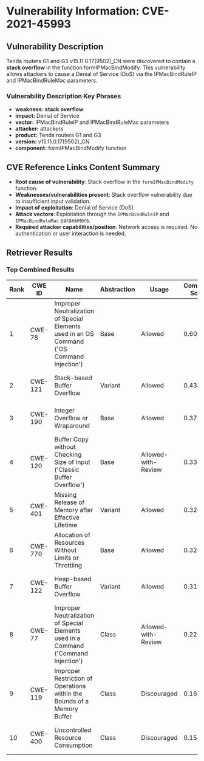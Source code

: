# Vulnerability Information: CVE-2021-45993

## Vulnerability Description
Tenda routers G1 and G3 v15.11.0.17(9502)_CN were discovered to contain a **stack overflow** in the function formIPMacBindModify. This vulnerability allows attackers to cause a Denial of Service (DoS) via the IPMacBindRuleIP and IPMacBindRuleMac parameters.

### Vulnerability Description Key Phrases
- **weakness:** **stack overflow**
- **impact:** Denial of Service
- **vector:** IPMacBindRuleIP and IPMacBindRuleMac parameters
- **attacker:** attackers
- **product:** Tenda routers G1 and G3
- **version:** v15.11.0.17(9502)_CN
- **component:** formIPMacBindModify function

## CVE Reference Links Content Summary
- **Root cause of vulnerability**: Stack overflow in the `formIPMacBindModify` function.
- **Weaknesses/vulnerabilities present**: Stack overflow vulnerability due to insufficient input validation.
- **Impact of exploitation**: Denial of Service (DoS)
- **Attack vectors**: Exploitation through the `IPMacBindRuleIP` and `IPMacBindRuleMac` parameters.
- **Required attacker capabilities/position**: Network access is required. No authentication or user interaction is needed.

## Retriever Results

### Top Combined Results

| Rank | CWE ID | Name | Abstraction | Usage | Combined Score | Retrievers | Individual Scores |
|------|--------|------|-------------|-------|---------------|------------|-------------------|
| 1 | CWE-78 | Improper Neutralization of Special Elements used in an OS Command ('OS Command Injection') | Base | Allowed | 0.6041 | dense, sparse, graph | dense: 0.575, sparse: 0.169, graph: 0.614 |
| 2 | CWE-121 | Stack-based Buffer Overflow | Variant | Allowed | 0.4342 | dense, sparse | dense: 0.625, sparse: 0.275 |
| 3 | CWE-190 | Integer Overflow or Wraparound | Base | Allowed | 0.3735 | sparse, graph | sparse: 0.160, graph: 0.789 |
| 4 | CWE-120 | Buffer Copy without Checking Size of Input ('Classic Buffer Overflow') | Base | Allowed-with-Review | 0.3324 | dense, sparse | dense: 0.506, sparse: 0.166 |
| 5 | CWE-401 | Missing Release of Memory after Effective Lifetime | Variant | Allowed | 0.3261 | dense, sparse | dense: 0.533, sparse: 0.151 |
| 6 | CWE-770 | Allocation of Resources Without Limits or Throttling | Base | Allowed | 0.3224 | sparse, graph | sparse: 0.169, graph: 0.631 |
| 7 | CWE-122 | Heap-based Buffer Overflow | Variant | Allowed | 0.3190 | dense, sparse | dense: 0.504, sparse: 0.164 |
| 8 | CWE-77 | Improper Neutralization of Special Elements used in a Command ('Command Injection') | Class | Allowed-with-Review | 0.2266 | dense, sparse | dense: 0.556, sparse: 0.188 |
| 9 | CWE-119 | Improper Restriction of Operations within the Bounds of a Memory Buffer | Class | Discouraged | 0.1680 | dense, sparse | dense: 0.511, sparse: 0.209 |
| 10 | CWE-400 | Uncontrolled Resource Consumption | Class | Discouraged | 0.1546 | dense, sparse | dense: 0.518, sparse: 0.150 |

